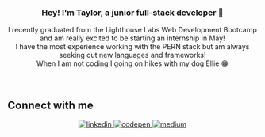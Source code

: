 
  

### <div align="center">Hey! I'm Taylor, a junior full-stack developer  🚀</div>  
  

<div align="center">I recently graduated from the Lighthouse Labs Web Development Bootcamp and am really excited to be starting an internship in May! 
</div>  
  

<div align="center">I have the most experience working with the PERN stack but am always seeking out new languages and frameworks! </div>  
  

<div align="center">When I am not coding I going on hikes with my dog Ellie 😁</div>  
  

<br/> 

<br/>  


## Connect with me  
<div align="center">
<a href="https://linkedin.com/in/taylor-noj" target="_blank">
<img src=https://img.shields.io/badge/linkedin-%231E77B5.svg?&style=for-the-badge&logo=linkedin&logoColor=white alt=linkedin style="margin-bottom: 5px;" />
</a>
<a href="https://codepen.com/taylornoj" target="_blank">
<img src=https://img.shields.io/badge/codepen-%23131417.svg?&style=for-the-badge&logo=codepen&logoColor=white alt=codepen style="margin-bottom: 5px;" />
</a>
<a href="https://medium.com/@taylornoj" target="_blank">
<img src=https://img.shields.io/badge/medium-%23292929.svg?&style=for-the-badge&logo=medium&logoColor=white alt=medium style="margin-bottom: 5px;" />
</a>  
</div>  
  

<br/>  

